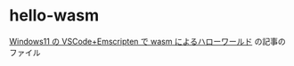 # hello-wasm
[Windows11 の VSCode+Emscripten で wasm によるハローワールド](https://qiita.com/search?sort=&q=user%3Acbh34680+tag%3AEmscripten) の記事のファイル
